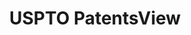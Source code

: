 ---
bigquery: https://console.cloud.google.com/bigquery?p=patents-public-data&d=patentsview&page=dataset
citation: Attribution should be given to PatentsView for use, distribution, or derivative
  works.
code: https://github.com/CSSIP-AIR/PatentsView-Code-Snippets/
contributors: USPTO
cost: None
description: 'PatentsView includes US patent data including raw data (summaries, applications,
  pregrant applications), disambugations of inventors and assignees, and inventor
  gender estimates.  Also foreign priority data, # of figures and sheets, and government
  interest statements.'
documentation: https://patentsview.org/query/builder-faqs
last_edit: Mon, 04 Apr 2022 19:02:57 GMT
location: https://patentsview.org/
maintained_by: USPTO
record_creation_timestamp: 12/2/2020 17:20:46
schema_fields: '[''publication_number'', ''fname'', ''disamb_assignee_id_20191008'',
  ''disamb_inventor_id_20190312'', ''_371_date'', ''lapse_of_patent'', ''male_flag'',
  ''contract_award_number'', ''gi_statement'', ''uuid'', ''classification_value'',
  ''group_id'', ''assignee_id'', ''disclaimer_date'', ''date'', ''role'', ''withdrawn'',
  ''disamb_inventor_id_20200630'', ''male'', ''applicant_type'', ''disamb_assignee_id_20200331'',
  ''doc_type'', ''classification_data_source'', ''level_two'', ''deceased'', ''subsection_id'',
  ''num_figures'', ''country_transformed'', ''latlong'', ''subgroup_id'', ''disamb_inventor_id_20191231'',
  ''dependent'', ''subclass'', ''rawassignee_id'', ''disamb_assignee_id_20190820'',
  ''country'', ''category_id'', ''subcategory_id'', ''attribution_status'', ''disamb_inventor_id_20191008'',
  ''rawinventor_id'', ''action_date'', ''longitude'', ''lname'', ''main_group'', ''relkind'',
  ''lawyer_id'', ''name'', ''latin_name'', ''group'', ''field_id'', ''classification_level'',
  ''num'', ''ipc_class'', ''level_one'', ''id'', ''status'', ''rule_47'', ''f102_date'',
  ''organization_id'', ''organization'', ''title'', ''variety'', ''state'', ''num_claims'',
  ''rel_id'', ''disamb_inventor_id_20170808'', ''term_disclaimer'', ''sequence'',
  ''reldocno'', ''abstract'', ''name_first'', ''county'', ''ipc_version_indicator'',
  ''doctype'', ''series_code'', ''county_fips'', ''disamb_assignee_id_20190312'',
  ''text'', ''inventor_id'', ''designation'', ''kind'', ''filename'', ''application_id'',
  ''f371_date'', ''sector_title'', ''subclass_id'', ''patent_id'', ''disamb_inventor_id_20171003'',
  ''rawlocation_id'', ''disamb_inventor_id_20171226'', ''disamb_assignee_id_20181127'',
  ''citation_id'', ''disamb_inventor_id_20201229'', ''num_sheets'', ''field_title'',
  ''type'', ''disamb_inventor_id_20181127'', ''name_last'', ''classification_status'',
  ''subgroup'', ''disamb_inventor_id_20200331'', ''mainclass_id'', ''location_id'',
  ''symbol_position'', ''section_id'', ''latitude'', ''number'', ''term_grant'', ''_102_date'',
  ''city'', ''disamb_assignee_id_20191231'', ''disamb_inventor_id_20180528'', ''exemplary'',
  ''disamb_inventor_id_20200929'', ''disamb_assignee_id_20200929'', ''disamb_inventor_id_20190820'',
  ''section'', ''length'', ''state_fips'', ''category'', ''disamb_inventor_id_20170307'',
  ''disamb_assignee_id_20200630'', ''level_three'', ''term_extension'']'
shortname: patentsview
tags:
- disambiguation
- United States
- gender
terms_of_use: Creative Commons Attribution 4.0 International License.
timeframe: 1963-1999
title: USPTO PatentsView
uuid: cf1780b1-e265-4e49-8d1d-83b9cfe0fd9a
---